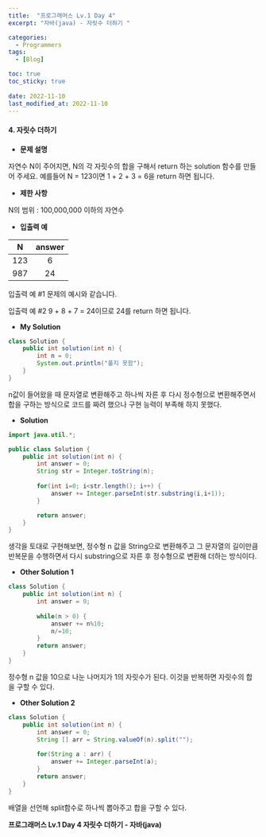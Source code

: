 ```yaml
---
title:  "프로그래머스 Lv.1 Day 4"
excerpt: "자바(java) - 자릿수 더하기 "

categories:
  - Programmers
tags:
  - [Blog]

toc: true
toc_sticky: true
 
date: 2022-11-10
last_modified_at: 2022-11-10
---
```


#### 4. 자릿수 더하기


- **문제 설명** 

자연수 N이 주어지면, N의 각 자릿수의 합을 구해서 return 하는 solution 함수를 만들어 주세요.
예를들어 N = 123이면 1 + 2 + 3 = 6을 return 하면 됩니다.

- **제한 사항**

N의 범위 : 100,000,000 이하의 자연수

- **입출력 예**

|**N**|**answer**|
|:---:|:---:|
|123|6|
|987|24|

입출력 예 #1
문제의 예시와 같습니다.

입출력 예 #2
9 + 8 + 7 = 24이므로 24를 return 하면 됩니다.

- **My Solution**

```java
class Solution {
    public int solution(int n) {
        int n = 0;
        System.out.println("풀지 못함");
    }
}
```
n값이 들어왔을 때 문자열로 변환해주고
하나씩 자른 후 다시 정수형으로 변환해주면서
합을 구하는 방식으로 코드를 짜려 했으나
구현 능력이 부족해 하지 못했다.

- **Solution**

```java
import java.util.*;

public class Solution {
    public int solution(int n) {
        int answer = 0;
        String str = Integer.toString(n);
        
        for(int i=0; i<str.length(); i++) {
            answer += Integer.parseInt(str.substring(i,i+1));
        }

        return answer;
    }
}
```
생각을 토대로 구현해보면, 정수형 n 값을 String으로 변환해주고 그 문자열의 길이만큼 반복문을 수행하면서 다시 substring으로 자른 후 정수형으로 변환해 더하는 방식이다.


- **Other Solution 1**

```java
class Solution {
    public int solution(int n) {
        int answer = 0;
        
        while(n > 0) {
            answer += n%10;
            n/=10;
        }
        return answer;
    }
}

```

정수형 n 값을 10으로 나눈 나머지가 1의 자릿수가 된다.
이것을 반복하면 자릿수의 합을 구할 수 있다. 

- **Other Solution 2**

```java
class Solution {
	public int solution(int n) {
		int answer = 0;
		String [] arr = String.valueOf(n).split("");
		
		for(String a : arr) {
			answer += Integer.parseInt(a);
		}
		return answer;
	}
}
```

배열을 선언해 split함수로 하나씩 뽑아주고 합을 구할 수 있다.

**프로그래머스 Lv.1 Day 4 자릿수 더하기 - 자바(java)**